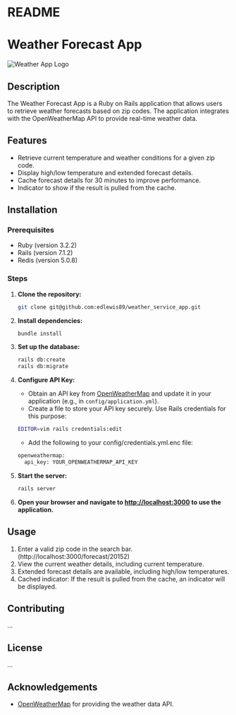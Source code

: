 # README
# Weather Forecast App

![Weather App Logo](path/to/your/logo.png)

## Description

The Weather Forecast App is a Ruby on Rails application that allows users to retrieve weather forecasts based on zip codes. The application integrates with the OpenWeatherMap API to provide real-time weather data.

## Features

- Retrieve current temperature and weather conditions for a given zip code.
- Display high/low temperature and extended forecast details.
- Cache forecast details for 30 minutes to improve performance.
- Indicator to show if the result is pulled from the cache.

## Installation

### Prerequisites

- Ruby (version 3.2.2)
- Rails (version 7.1.2)
- Redis (version 5.0.8) 

### Steps

1. **Clone the repository:**

    ```bash
    git clone git@github.com:edlewis89/weather_service_app.git
    ```

2. **Install dependencies:**

    ```bash
    bundle install
    ```

3. **Set up the database:**

    ```bash
    rails db:create
    rails db:migrate
    ```

4. **Configure API Key:**

    - Obtain an API key from [OpenWeatherMap](https://openweathermap.org/) and update it in your application (e.g., in `config/application.yml`).
    - Create a file to store your API key securely. Use Rails credentials for this purpose:
    
   ```bash
   EDITOR=vim rails credentials:edit
   ```
   - Add the following to your config/credentials.yml.enc file:

   ```bash
   openweathermap:
     api_key: YOUR_OPENWEATHERMAP_API_KEY
   ```
   
6. **Start the server:**

    ```bash
    rails server
    ```

6. **Open your browser and navigate to [http://localhost:3000](http://localhost:3000) to use the application.**

## Usage

1. Enter a valid zip code in the search bar. (http://localhost:3000/forecast/20152)
2. View the current weather details, including current temperature.
3. Extended forecast details are available, including high/low temperatures.
4. Cached indicator: If the result is pulled from the cache, an indicator will be displayed.

## Contributing

   ...
## License

   ...

## Acknowledgements

- [OpenWeatherMap](https://openweathermap.org/) for providing the weather data API.